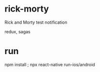 # rick-morty
Rick and Morty test notification

redux, sagas

# run

npm install ; npx react-native run-ios/android